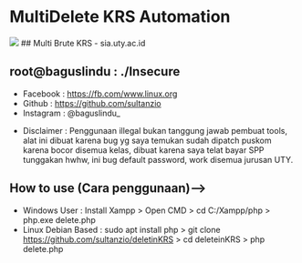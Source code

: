 # MultiDelete KRS Automation
 <img src="https://uty.ac.id/img/logo.png">
## Multi Brute KRS - sia.uty.ac.id
 
 ## root@baguslindu : ./Insecure
- Facebook    : https://fb.com/www.linux.org
- Github      : https://github.com/sultanzio
- Instagram   : @baguslindu_
 
 * Disclaimer : 
 Penggunaan illegal bukan tanggung jawab pembuat tools, alat ini dibuat karena bug yg saya 
 temukan sudah dipatch puskom karena bocor disemua kelas, dibuat karena saya telat bayar SPP 
 tunggakan hwhw, ini bug default password, work disemua jurusan UTY.
 
 
 ## How to use (Cara penggunaan)-->
 - Windows User         : Install Xampp > Open CMD > cd C:/Xampp/php > php.exe delete.php
 - Linux Debian Based   : sudo apt install php > git clone https://github.com/sultanzio/deletinKRS > cd deleteinKRS > php delete.php
 

